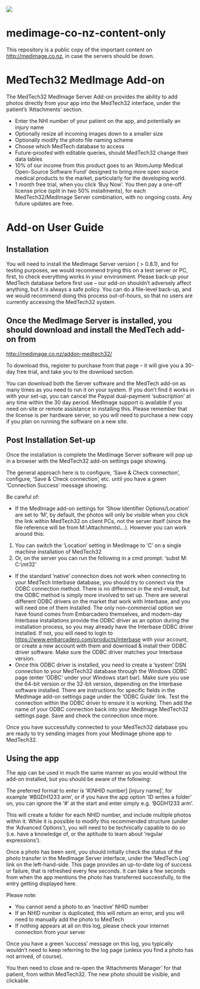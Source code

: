 <img src="https://atomjump.com/images/logo80.png">



# medimage-co-nz-content-only
This repository is a public copy of the important content on http://medimage.co.nz,  in case the servers should be down.



# MedTech32 MedImage Add-on

The MedTech32 MedImage Server Add-on provides the ability to add photos directly from your app into the MedTech32 interface, under the patient’s ‘Attachments’ section.

* Enter the NHI number of your patient on the app, and potentially an injury name
* Optionally resize all incoming images down to a smaller size
* Optionally modify the photo file naming scheme
* Choose which MedTech database to access
* Future-proofed with editable queries, should MedTech32 change their data tables
* 10% of our income from this product goes to an ‘AtomJump Medical Open-Source Software Fund’ designed to bring more open source medical products to the market, particularly for the developing world.
* 1 month free trial, when you click ‘Buy Now’. You then pay a one-off license price (split in two 50% installments), for each MedTech32/MedImage Server combination, with no ongoing costs. Any future updates are free.




# Add-on User Guide


## Installation

You will need to install the MedImage Server version ( > 0.8.1), and for testing purposes, we would recommend trying this on a test server or PC, first, to check everything works in your environment. Please back-up your MedTech database before first use – our add-on shouldn’t adversely affect anything, but it is always a safe policy. You can do a file-level back-up, and we would recommend doing this process out-of-hours, so that no users are currently accessing the MedTech32 system.

## Once the MedImage Server is installed, you should download and install the MedTech add-on from

http://medimage.co.nz/addon-medtech32/

To download this, register to purchase from that page – it will give you a 30-day free trial, and take you to the download section.

You can download both the Server software and the MedTech add-on as many times as you need to run it on your system. If you don’t find it works in with your set-up, you can cancel the Paypal dual-payment ‘subscription’  at any time within the 30 day period. MedImage support is available if you need on-site or remote assistance in installing this. Please remember that the license is per hardware server, so you will need to purchase a new copy if you plan on running the software on a new site.

## Post Installation Set-up

Once the installation is complete the MedImage Server software will pop up in a browser with the MedTech32 add-on settings page showing.

The general approach here is to configure, ‘Save & Check connection’, configure, ‘Save & Check connection’, etc. until you have a green ‘Connection Success’ message showing.


Be careful of:

* If the MedImage add-on settings for ‘Show Identifier Options/Location’ are set to ‘M’, by default, the photos will only be visible when you click the link within MedTech32 on client PCs, not the server itself (since the file reference will be from M:\Attachments\…). However you can work around this:

1. You can switch the ‘Location’ setting in MedImage to ‘C’ on a single machine installation of MedTech32
2. Or, on the server you can run the following in a cmd prompt: ‘subst M: C:\mt32’

* If the standard ‘native’ connection does not work when connecting to your MedTech Interbase database, you should try to connect via the ODBC connection method. There is no difference in the end-result, but the ODBC method is simply more involved to set up.  There are several different ODBC drivers on the market that work with Interbase, and you will need one of them installed. The only non-commercial option we have found comes from Embarcadero themselves, and modern-day Interbase installations provide the ODBC driver as an option during the installation process, so you may already have the Interbase ODBC driver installed. If not, you will need to login to https://www.embarcadero.com/products/interbase with your account, or create a new account with them and download & install their ODBC driver software. Make sure the ODBC driver matches your Interbase version.
* Once this ODBC driver is installed, you need to create a ‘system’ DSN connection to your MedTech32 database through the Windows ODBC page (enter ‘ODBC’ under your Windows start bar). Make sure you use the 64-bit version or the 32-bit version, depending on the Interbase software installed. There are instructions for specific fields in the MedImage add-on settings page under the ‘ODBC Guide’ link.  Test the connection within the ODBC driver to ensure it is working. Then add the name of your ODBC connection back into your MedImage MedTech32 settings page. Save and check the connection once more.

Once you have successfully connected to your MedTech32 database you are ready to try sending images from your MedImage phone app to MedTech32.


## Using the app

The app can be used in much the same manner as you would without the add-on installed, but you should be aware of the following:

The preferred format to enter is ‘#[NHID number] [injury name]’, for example ‘#BGDH1233 arm’, or if you have the app option ‘ID writes a folder’ on, you can ignore the ‘#’ at the start and enter simply e.g. ‘BGDH1233 arm’.

This will create a folder for each NHID number, and include multiple photos within it. While it is possible to modify this recommended structure (under the ‘Advanced Options’), you will need to be technically capable to do so (i.e. have a knowledge of, or the aptitude to learn about ‘regular expressions’).

Once a photo has been sent, you should initially check the status of the photo transfer in the MedImage Server interface, under the ‘MedTech Log’ link on the left-hand-side. This page provides an up-to-date log of success or failure, that is refreshed every few seconds. It can take a few seconds from when the app mentions the photo has transferred successfully, to the entry getting displayed here.

 
Please note:

* You cannot send a photo to an ‘inactive’ NHID number
* If an NHID number is duplicated, this will return an error, and you will need to manually add the photo to MedTech
* If nothing appears at all on this log, please check your internet connection from your server

Once you have a green ‘success’ message on this log, you typically wouldn’t need to keep referring to the log page (unless you find a photo has not arrived, of course).

You then need to close and re-open the ‘Attachments Manager’ for that patient, from within MedTech32. The new photo should be visible, and clickable.


